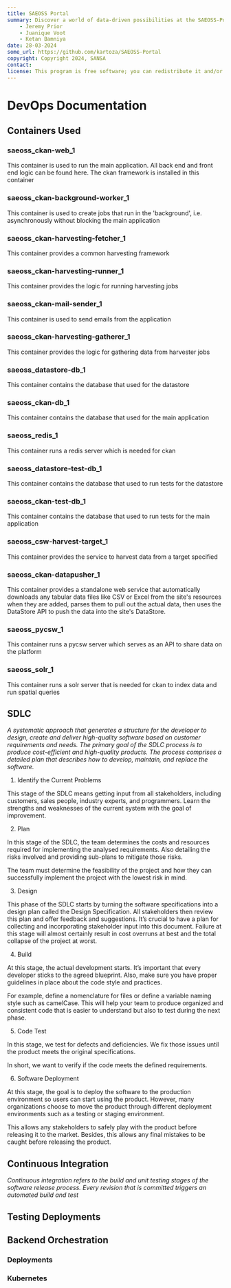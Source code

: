 ```yaml
---
title: SAEOSS Portal
summary: Discover a world of data-driven possibilities at the SAEOSS-Portal, where information converges to empower data sharing and decision-making.
    - Jeremy Prior
    - Juanique Voot
    - Ketan Bamniya
date: 28-03-2024
some_url: https://github.com/kartoza/SAEOSS-Portal
copyright: Copyright 2024, SANSA
contact:
license: This program is free software; you can redistribute it and/or modify it under the terms of the GNU Affero General Public License as published by the Free Software Foundation; either version 3 of the License, or (at your option) any later version.
---
```


# DevOps Documentation
<!-- Replace all of the titles with relevant titles -->

## Containers Used

### saeoss_ckan-web_1

This container is used to run the main application. All back end and front end logic can be found here. The ckan framework is installed in this container

### saeoss_ckan-background-worker_1

This container is used to create jobs that run in the 'background', i.e. asynchronously without blocking the main application

### saeoss_ckan-harvesting-fetcher_1

This container provides a common harvesting framework

### saeoss_ckan-harvesting-runner_1

This container provides the logic for running harvesting jobs

### saeoss_ckan-mail-sender_1

This container is used to send emails from the application

### saeoss_ckan-harvesting-gatherer_1

This container provides the logic for gathering data from harvester jobs

### saeoss_datastore-db_1

This container contains the database that used for the datastore

### saeoss_ckan-db_1

This container contains the database that used for the main application

### saeoss_redis_1

This container runs a redis server which is needed for ckan

### saeoss_datastore-test-db_1

This container contains the database that used to run tests for the datastore

### saeoss_ckan-test-db_1

This container contains the database that used to run tests for the main application

### saeoss_csw-harvest-target_1

This container provides the service to harvest data from a target specified

### saeoss_ckan-datapusher_1

This container provides a standalone web service that automatically downloads any tabular data files like CSV or Excel from the site's resources when they are added, parses them to pull out the actual data, then uses the DataStore API to push the data into the site's DataStore.

### saeoss_pycsw_1

This container runs a pycsw server which serves as an API to share data on the platform

### saeoss_solr_1

This container runs a solr server that is needed for ckan to index data and run spatial queries

## SDLC

*A systematic approach that generates a structure for the developer to design, create and deliver high-quality software based on customer requirements and needs. The primary goal of the SDLC process is to produce cost-efficient and high-quality products. The process comprises a detailed plan that describes how to develop, maintain, and replace the software.*

1. Identify the Current Problems

This stage of the SDLC means getting input from all stakeholders, including customers, sales people, industry experts, and programmers. Learn the strengths and weaknesses of the current system with the goal of improvement.

2. Plan

In this stage of the SDLC, the team determines the costs and resources required for implementing the analysed requirements. Also detailing the risks involved and providing sub-plans to mitigate those risks.

The team must determine the feasibility of the project and how they can successfully implement the project with the lowest risk in mind.

3. Design

This phase of the SDLC starts by turning the software specifications into a design plan called the Design Specification. All stakeholders then review this plan and offer feedback and suggestions. It’s crucial to have a plan for collecting and incorporating stakeholder input into this document. Failure at this stage will almost certainly result in cost overruns at best and the total collapse of the project at worst.

4. Build

At this stage, the actual development starts. It’s important that every developer sticks to the agreed blueprint. Also, make sure you have proper guidelines in place about the code style and practices.

For example, define a nomenclature for files or define a variable naming style such as camelCase. This will help your team to produce organized and consistent code that is easier to understand but also to test during the next phase.

5. Code Test

In this stage, we test for defects and deficiencies. We fix those issues until the product meets the original specifications.

In short, we want to verify if the code meets the defined requirements.

6. Software Deployment

At this stage, the goal is to deploy the software to the production environment so users can start using the product. However, many organizations choose to move the product through different deployment environments such as a testing or staging environment.

This allows any stakeholders to safely play with the product before releasing it to the market. Besides, this allows any final mistakes to be caught before releasing the product.

## Continuous Integration

*Continuous integration refers to the build and unit testing stages of the software release process. Every revision that is committed triggers an automated build and test*

## Testing Deployments

## Backend Orchestration

### Deployments

### Kubernetes
